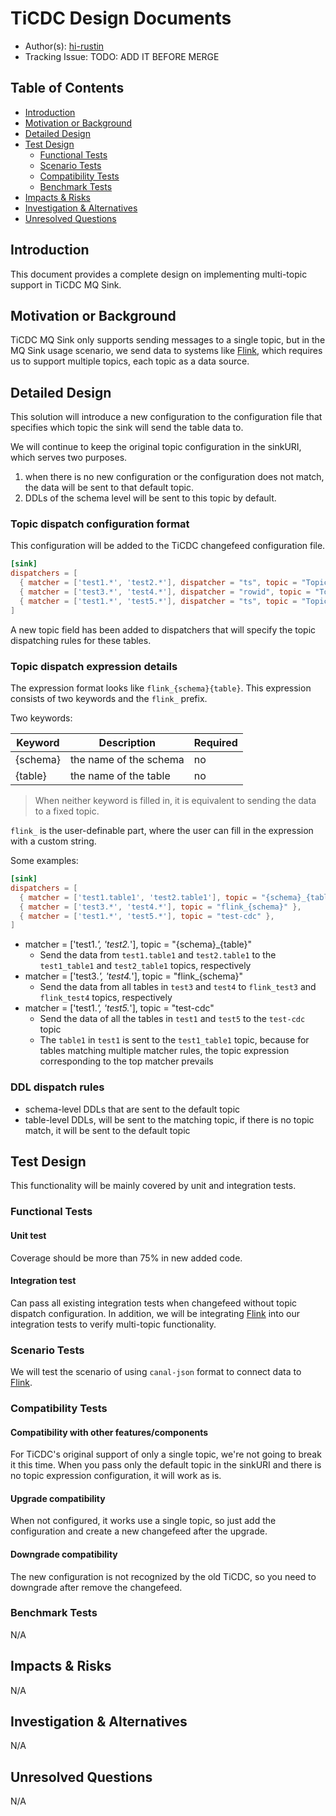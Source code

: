 # TiCDC Design Documents

- Author(s): [hi-rustin](https://github.com/hi-rustin)
- Tracking Issue: TODO: ADD IT BEFORE MERGE

## Table of Contents

- [Introduction](#introduction)
- [Motivation or Background](#motivation-or-background)
- [Detailed Design](#detailed-design)
- [Test Design](#test-design)
  - [Functional Tests](#functional-tests)
  - [Scenario Tests](#scenario-tests)
  - [Compatibility Tests](#compatibility-tests)
  - [Benchmark Tests](#benchmark-tests)
- [Impacts & Risks](#impacts--risks)
- [Investigation & Alternatives](#investigation--alternatives)
- [Unresolved Questions](#unresolved-questions)

## Introduction

This document provides a complete design on implementing multi-topic support in TiCDC MQ Sink.

## Motivation or Background

TiCDC MQ Sink only supports sending messages to a single topic, but in the MQ Sink usage scenario, we send data to
systems like [Flink], which requires us to support multiple topics, each topic as a data source.

## Detailed Design

This solution will introduce a new configuration to the configuration file that specifies which topic the sink will send
the table data to.

We will continue to keep the original topic configuration in the sinkURI, which serves two purposes.

1. when there is no new configuration or the configuration does not match, the data will be sent to that default topic.
2. DDLs of the schema level will be sent to this topic by default.

### Topic dispatch configuration format

This configuration will be added to the TiCDC changefeed configuration file.

```toml
[sink]
dispatchers = [
  { matcher = ['test1.*', 'test2.*'], dispatcher = "ts", topic = "Topic dispatch expression" },
  { matcher = ['test3.*', 'test4.*'], dispatcher = "rowid", topic = "Topic dispatch expression" },
  { matcher = ['test1.*', 'test5.*'], dispatcher = "ts", topic = "Topic dispatch expression" },
]
```

A new topic field has been added to dispatchers that will specify the topic dispatching rules for these tables.

### Topic dispatch expression details

The expression format looks like `flink_{schema}{table}`. This expression consists of two keywords and the `flink_`
prefix.

Two keywords:

| Keyword  | Description            | Required |
| -------- | ---------------------- | -------- |
| {schema} | the name of the schema | no       |
| {table}  | the name of the table  | no       |

> When neither keyword is filled in, it is equivalent to sending the data to a fixed topic.

`flink_` is the user-definable part, where the user can fill in the expression with a custom string.

Some examples:

```toml
[sink]
dispatchers = [
  { matcher = ['test1.table1', 'test2.table1'], topic = "{schema}_{table}" },
  { matcher = ['test3.*', 'test4.*'], topic = "flink_{schema}" },
  { matcher = ['test1.*', 'test5.*'], topic = "test-cdc" },
]
```

- matcher = ['test1.*', 'test2.*'], topic = "{schema}\_{table}"
  - Send the data from `test1.table1` and `test2.table1` to the `test1_table1` and `test2_table1` topics, respectively
- matcher = ['test3.*', 'test4.*'], topic = "flink\_{schema}"
  - Send the data from all tables in `test3` and `test4` to `flink_test3` and `flink_test4` topics, respectively
- matcher = ['test1.*', 'test5.*'], topic = "test-cdc"
  - Send the data of all the tables in `test1` and `test5` to the `test-cdc` topic
  - The `table1` in `test1` is sent to the `test1_table1` topic, because for tables matching multiple matcher rules, the
    topic expression corresponding to the top matcher prevails

### DDL dispatch rules

- schema-level DDLs that are sent to the default topic
- table-level DDLs, will be sent to the matching topic, if there is no topic match, it will be sent to the default topic

## Test Design

This functionality will be mainly covered by unit and integration tests.

### Functional Tests

#### Unit test

Coverage should be more than 75% in new added code.

#### Integration test

Can pass all existing integration tests when changefeed without topic dispatch configuration. In addition, we will be
integrating [Flink] into our integration tests to verify multi-topic functionality.

### Scenario Tests

We will test the scenario of using `canal-json` format to connect data to [Flink].

### Compatibility Tests

#### Compatibility with other features/components

For TiCDC's original support of only a single topic, we're not going to break it this time. When you pass only the
default topic in the sinkURI and there is no topic expression configuration, it will work as is.

#### Upgrade compatibility

When not configured, it works use a single topic, so just add the configuration and create a new changefeed after the
upgrade.

#### Downgrade compatibility

The new configuration is not recognized by the old TiCDC, so you need to downgrade after remove the changefeed.

### Benchmark Tests

N/A

## Impacts & Risks

N/A

## Investigation & Alternatives

N/A

## Unresolved Questions

N/A

[flink]: https://flink.apache.org/
